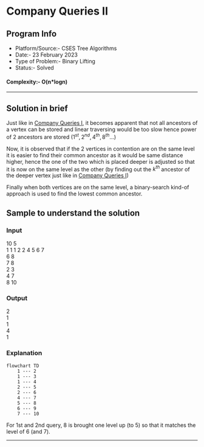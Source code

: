 # Company Queries II
## Program Info
- Platform/Source:-     CSES Tree Algorithms
- Date:-                23 February 2023
- Type of Problem:-     Binary Lifting
- Status:-              Solved
#### Complexity:-       O(n*logn)
---
## Solution in brief

Just like in [Company Queries I](../Company%20Queries%20I/Company_Queries_I.md), it becomes apparent that not all ancestors of a vertex can be stored and linear traversing would be too slow hence power of 2 ancestors are stored $(1^{st}, 2^{nd}, 4^{th}, 8^{th}...)$

Now, it is observed that if the 2 vertices in contention are on the same level it is easier to find their common ancestor as it would be same distance higher, hence the one of the two which is placed deeper is adjusted so that it is now on the same level as the other (by finding out the $k^{th}$ ancestor of the deeper vertex just like in [Company Queries I](../Company%20Queries%20I/Company_Queries_I.md))

Finally when both vertices are on the same level, a binary-search kind-of approach is used to find the lowest common ancestor.

## Sample to understand the solution

### Input
10 5\
1 1 1 2 2 4 5 6 7\
6 8\
7 8\
2 3\
4 7\
8 10

### Output
2\
1\
1\
4\
1


### Explanation

```mermaid
flowchart TD
    1 --- 2
    1 --- 3
    1 --- 4
    2 --- 5
    2 --- 6
    4 --- 7
    5 --- 8
    6 --- 9
    7 --- 10

```

For 1st and 2nd query, 8 is brought one level up (to 5) so that it matches the level of 6 (and 7).

---